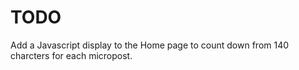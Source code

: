 # TODO

Add a Javascript display to the Home page to count down from 140 charcters for each micropost.